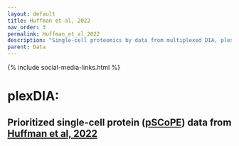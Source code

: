 ```yaml
---
layout: default
title: Huffman et al, 2022
nav_order: 3
permalink: Huffman_et_al_2022
description: "Single-cell proteomics by data from multiplexed DIA, plexDIA | Slavov Laboratory"
parent: Data
---
```

{% include social-media-links.html %}

# plexDIA:

## Prioritized single-cell protein ([pSCoPE](https://scp.slavovlab.net/sSCoPE)) data from [Huffman et al, 2022](https://www.biorxiv.org/content/10.1101/2021.11.03.467007v1)





&nbsp;





&nbsp;  

&nbsp;

&nbsp;  

&nbsp;

&nbsp;


&nbsp;

&nbsp;

&nbsp;

&nbsp;

&nbsp;

&nbsp;

&nbsp;

&nbsp;

&nbsp;

&nbsp;

&nbsp;

&nbsp;

&nbsp;
